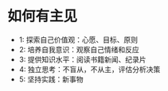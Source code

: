 # 如何有主见

- 1: 探索自己价值观：心愿、目标、原则
- 2: 培养自我意识：观察自己情绪和反应
- 3: 提供知识水平：阅读书籍新闻、纪录片
- 4: 独立思考：不盲从，不从主，评估分析决策
- 5: 坚持实践：新事物